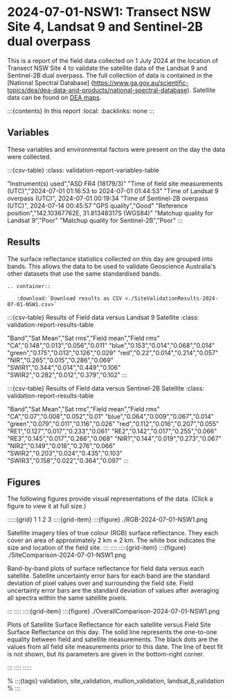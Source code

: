 # 2024-07-01-NSW1: Transect NSW Site 4, Landsat 9 and Sentinel-2B dual overpass

This is a report of the field data collected on 1 July 2024 at the location of Transect NSW Site 4
to validate the satellite data of the Landsat 9 and Sentinel-2B dual overpass.
The full collection of data is contained in the [National Spectral Database]
(https://www.ga.gov.au/scientific-topics/dea/dea-data-and-products/national-spectral-database).
Satellite data can be found on [DEA maps](https://maps.dea.ga.gov.au/#share=s-i2o7JwB5gvXOQefhMmTLJaA14b0).

:::{contents} In this report
:local:
:backlinks: none
:::

## Variables

These variables and environmental factors were present on the day the data were collected.

:::{csv-table}
:class: validation-report-variables-table

"Instrument(s) used","ASD FR4 (18179/3)"
"Time of field site measurements (UTC)","2024-07-01 01:16:53 to 2024-07-01 01:44:53"
"Time of Landsat 9 overpass (UTC)", 2024-07-01 00:19:34
"Time of Sentinel-2B overpass (UTC)", 2024-07-14 00:45:57
"GPS quality","Good"
"Reference position","142.10367762E, 31.81348317S (WGS84)"
"Matchup quality for Landsat 9","Poor"
"Matchup quality for Sentinel-2B","Poor"
:::

## Results

The surface reflectance statistics collected on this day are grouped into bands.
This allows the data to be used to validate Geoscience Australia's other datasets that use the same standardised bands.

```{eval-rst}
.. container:: 

   :download:`Download results as CSV <./SiteValidationResults-2024-07-01-NSW1.csv>`
```

:::{csv-table} Results of Field data versus Landsat 9 Satellite
:class: validation-report-results-table

"Band","Sat Mean","Sat rms","Field mean","Field rms"
"CA","0.148","0.013","0.056","0.011"
"blue","0.153","0.014","0.068","0.014"
"green","0.175","0.013","0.126","0.029"
"red","0.22","0.014","0.214","0.057"
"NIR","0.265","0.015","0.286","0.069"
"SWIR1","0.344","0.014","0.449","0.106"
"SWIR2","0.282","0.012","0.379","0.102"
:::

:::{csv-table} Results of Field data versus Sentinel-2B Satellite
:class: validation-report-results-table

"Band","Sat Mean","Sat rms","Field mean","Field rms"
"CA","0.07","0.008","0.052","0.01"
"blue","0.064","0.009","0.067","0.014"
"green","0.079","0.011","0.116","0.026"
"red","0.112","0.016","0.207","0.055"
"RE1","0.127","0.017","0.233","0.061"
"RE2","0.142","0.017","0.255","0.066"
"RE3","0.145","0.017","0.266","0.068"
"NIR1","0.144","0.019","0.273","0.067"
"NIR2","0.149","0.018","0.276","0.066"
"SWIR2","0.203","0.024","0.435","0.103"
"SWIR3","0.158","0.022","0.364","0.097"
:::

## Figures

The following figures provide visual representations of the data. (Click a figure to view it at full size.)

:::::{grid} 1 1 2 3
::::{grid-item}
:::{figure} ./RGB-2024-07-01-NSW1.png

Satellite imagery tiles of true colour (RGB) surface reflectance.
They each cover an area of approximately 2&nbsp;km &times; 2&nbsp;km.
The white box indicates the size and location
of the field site.
:::
::::
::::{grid-item}
:::{figure} ./SiteComparison-2024-07-01-NSW1.png

Band-by-band plots of surface reflectance for field data versus each satellite.
Satellite uncertainty error bars for each band are the standard deviation
of pixel values over and surrounding the field site.
Field uncertainty error bars are the standard deviation of values after
averaging all spectra within the same satellite pixels.

:::
::::
::::{grid-item}
:::{figure} ./OverallComparison-2024-07-01-NSW1.png

Plots of Satellite Surface Reflectance for each satellite versus Field Site Surface Reflectance on this day.
The solid line represents the one-to-one equality between field and satellite measurements.
The black dots are the values from all field site measurements prior to this date.
The line of best fit is not shown, but its parameters are given in the bottom-right corner.

:::
::::
:::::

% :::{tags} validation, site_validation, mullion_validation, landsat_8_validation
% :::
    